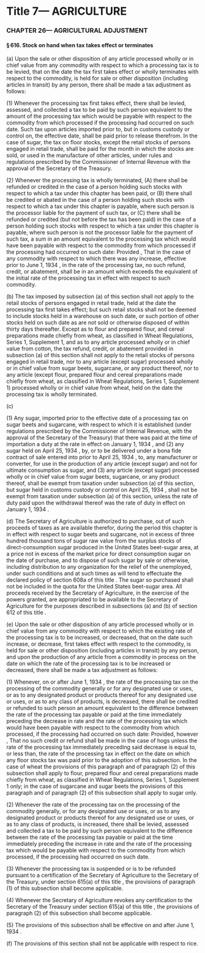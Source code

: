 
# Title 7— AGRICULTURE
### CHAPTER 26— AGRICULTURAL ADJUSTMENT
#### § 616. Stock on hand when tax takes effect or terminates

(a) Upon the sale or other disposition of any article processed wholly or in chief value from any commodity with respect to which a processing tax is to be levied, that on the date the tax first takes effect or wholly terminates with respect to the commodity, is held for sale or other disposition (including articles in transit) by any person, there shall be made a tax adjustment as follows:

(1) Whenever the processing tax first takes effect, there shall be levied, assessed, and collected a tax to be paid by such person equivalent to the amount of the processing tax which would be payable with respect to the commodity from which processed if the processing had occurred on such date. Such tax upon articles imported prior to, but in customs custody or control on, the effective date, shall be paid prior to release therefrom. In the case of sugar, the tax on floor stocks, except the retail stocks of persons engaged in retail trade, shall be paid for the month in which the stocks are sold, or used in the manufacture of other articles, under rules and regulations prescribed by the Commissioner of Internal Revenue with the approval of the Secretary of the Treasury.

(2) Whenever the processing tax is wholly terminated, (A) there shall be refunded or credited in the case of a person holding such stocks with respect to which a tax under this chapter has been paid, or (B) there shall be credited or abated in the case of a person holding such stocks with respect to which a tax under this chapter is payable, where such person is the processor liable for the payment of such tax, or (C) there shall be refunded or credited (but not before the tax has been paid) in the case of a person holding such stocks with respect to which a tax under this chapter is payable, where such person is not the processor liable for the payment of such tax, a sum in an amount equivalent to the processing tax which would have been payable with respect to the commodity from which processed if the processing had occurred on such date: Provided , That in the case of any commodity with respect to which there was any increase, effective prior to June 1, 1934 , in the rate of the processing tax, no such refund, credit, or abatement, shall be in an amount which exceeds the equivalent of the initial rate of the processing tax in effect with respect to such commodity.

(b) The tax imposed by subsection (a) of this section shall not apply to the retail stocks of persons engaged in retail trade, held at the date the processing tax first takes effect; but such retail stocks shall not be deemed to include stocks held in a warehouse on such date, or such portion of other stocks held on such date as are not sold or otherwise disposed of within thirty days thereafter. Except as to flour and prepared flour, and cereal preparations made chiefly from wheat, as classified in Wheat Regulations, Series 1, Supplement 1, and as to any article processed wholly or in chief value from cotton, the tax refund, credit, or abatement provided in subsection (a) of this section shall not apply to the retail stocks of persons engaged in retail trade, nor to any article (except sugar) processed wholly or in chief value from sugar beets, sugarcane, or any product thereof, nor to any article (except flour, prepared flour and cereal preparations made chiefly from wheat, as classified in Wheat Regulations, Series 1, Supplement 1) processed wholly or in chief value from wheat, held on the date the processing tax is wholly terminated.

(c)

(1) Any sugar, imported prior to the effective date of a processing tax on sugar beets and sugarcane, with respect to which it is established (under regulations prescribed by the Commissioner of Internal Revenue, with the approval of the Secretary of the Treasury) that there was paid at the time of importation a duty at the rate in effect on January 1, 1934 , and (2) any sugar held on April 25, 1934 , by, or to be delivered under a bona fide contract of sale entered into prior to April 25, 1934 , to, any manufacturer or converter, for use in the production of any article (except sugar) and not for ultimate consumption as sugar, and (3) any article (except sugar) processed wholly or in chief value from sugar beets, sugarcane, or any product thereof, shall be exempt from taxation under subsection (a) of this section, but sugar held in customs custody or control on April 25, 1934 , shall not be exempt from taxation under subsection (a) of this section, unless the rate of duty paid upon the withdrawal thereof was the rate of duty in effect on January 1, 1934 .

(d) The Secretary of Agriculture is authorized to purchase, out of such proceeds of taxes as are available therefor, during the period this chapter is in effect with respect to sugar beets and sugarcane, not in excess of three hundred thousand tons of sugar raw value from the surplus stocks of direct-consumption sugar produced in the United States beet-sugar area, at a price not in excess of the market price for direct consumption sugar on the date of purchase, and to dispose of such sugar by sale or otherwise, including distribution to any organization for the relief of the unemployed, under such conditions and at such times as will tend to effectuate the declared policy of section 608a of this title . The sugar so purchased shall not be included in the quota for the United States beet-sugar area. All proceeds received by the Secretary of Agriculture, in the exercise of the powers granted, are appropriated to be available to the Secretary of Agriculture for the purposes described in subsections (a) and (b) of section 612 of this title .

(e) Upon the sale or other disposition of any article processed wholly or in chief value from any commodity with respect to which the existing rate of the processing tax is to be increased, or decreased, that on the date such increase, or decrease, first takes effect with respect to the commodity, is held for sale or other disposition (including articles in transit) by any person, and upon the production of any article from a commodity in process on the date on which the rate of the processing tax is to be increased or decreased, there shall be made a tax adjustment as follows:

(1) Whenever, on or after June 1, 1934 , the rate of the processing tax on the processing of the commodity generally or for any designated use or uses, or as to any designated product or products thereof for any designated use or uses, or as to any class of products, is decreased, there shall be credited or refunded to such person an amount equivalent to the difference between the rate of the processing tax payable or paid at the time immediately preceding the decrease in rate and the rate of the processing tax which would have been payable with respect to the commodity from which processed, if the processing had occurred on such date: Provided, however , That no such credit or refund shall be made in the case of hogs unless the rate of the processing tax immediately preceding said decrease is equal to, or less than, the rate of the processing tax in effect on the date on which any floor stocks tax was paid prior to the adoption of this subsection. In the case of wheat the provisions of this paragraph and of paragraph (2) of this subsection shall apply to flour, prepared flour and cereal preparations made chiefly from wheat, as classified in Wheat Regulations, Series 1, Supplement 1 only; in the case of sugarcane and sugar beets the provisions of this paragraph and of paragraph (2) of this subsection shall apply to sugar only.

(2) Whenever the rate of the processing tax on the processing of the commodity generally, or for any designated use or uses, or as to any designated product or products thereof for any designated use or uses, or as to any class of products, is increased, there shall be levied, assessed and collected a tax to be paid by such person equivalent to the difference between the rate of the processing tax payable or paid at the time immediately preceding the increase in rate and the rate of the processing tax which would be payable with respect to the commodity from which processed, if the processing had occurred on such date.

(3) Whenever the processing tax is suspended or is to be refunded pursuant to a certification of the Secretary of Agriculture to the Secretary of the Treasury, under section 615(a) of this title , the provisions of paragraph (1) of this subsection shall become applicable.

(4) Whenever the Secretary of Agriculture revokes any certification to the Secretary of the Treasury under section 615(a) of this title , the provisions of paragraph (2) of this subsection shall become applicable.

(5) The provisions of this subsection shall be effective on and after June 1, 1934 .

(f) The provisions of this section shall not be applicable with respect to rice.
